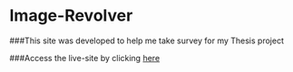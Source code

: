 # Image-Revolver

###This site was developed to help me take survey for my Thesis project

###Access the live-site by clicking [here](#)
